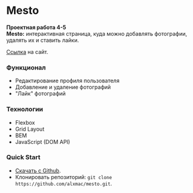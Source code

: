 # Mesto

**Проектная работа 4-5**  
**Mesto:** интерактивная страница, куда можно добавлять фотографии, удалять их и ставить лайки.

[Ссылка](https://alxmac.github.io/mesto/) на сайт.

### Функционал

- Редактирование профиля пользователя
- Добавление и удаление фотографий
- "Лайк" фотографий

### Технологии

- Flexbox
- Grid Layout
- BEM
- JavaScript (DOM API)

### Quick Start

- [Скачать с Github](https://github.com/alxmac/mesto).
- Клонировать репозиторий: `git clone https://github.com/alxmac/mesto.git`.
